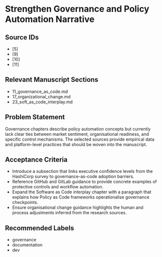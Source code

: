 # Strengthen Governance and Policy Automation Narrative

## Source IDs
- [5]
- [9]
- [10]
- [11]

## Relevant Manuscript Sections
- 11_governance_as_code.md
- 17_organizational_change.md
- 23_soft_as_code_interplay.md

## Problem Statement
Governance chapters describe policy automation concepts but currently lack clear ties between market sentiment, organisational readiness, and specific control mechanisms. The selected sources provide empirical data and platform-level practices that should be woven into the manuscript.

## Acceptance Criteria
- Introduce a subsection that links executive confidence levels from the HashiCorp survey to governance-as-code adoption barriers.
- Reference GitHub and GitLab guidance to provide concrete examples of protective controls and workflow automation.
- Expand the Software as Code interplay chapter with a paragraph that explains how Policy as Code frameworks operationalise governance checkpoints.
- Ensure organisational change guidance highlights the human and process adjustments inferred from the research sources.

## Recommended Labels
- governance
- documentation
- dev
